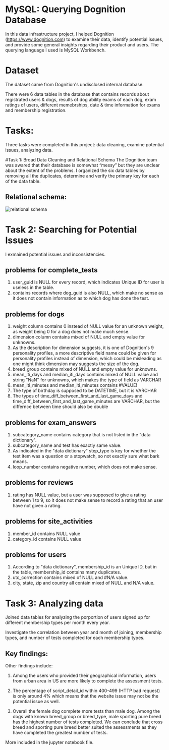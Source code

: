 # MySQL: Querying Dognition Database

In this data infrastructure project, I helped Dognition (https://www.dognition.com) to examine their data, identify potential issues, and provide some general insights regarding their product and users. The querying language I used is MySQL Workbench.

# Dataset
The dataset came from Dognition's undisclosed internal database.

There were 6 data tables in the database that contains records about registrated users & dogs, results of dog ability exams of each dog, exam ratings of users, different memebrships, date & time information for exams and membership registration.

# Tasks:
Three tasks were completed in this project: data cleaning, examine potential issues, analyzing data.

#Task 1: Broad Data Cleaning and Relational Schema
The Dognition team was awared that their database is somewhat “messy” but they are unclear about the extent of the problems. 
I organized the six data tables by removing all the duplicates, determine and verify the primary key for each of the data table.

## Relational schema:
![relational schema](https://user-images.githubusercontent.com/129545791/229343076-df5d9e09-d24a-44dc-9c70-8b2cc94b3e47.png)

# Task 2: Searching for Potential Issues
I exmained potential issues and inconsistencies.
## problems for complete_tests
1. user_guid is NULL for every record, which indicates Unique ID for user is useless in the table.
2. contains records where dog_guid is also NULL, which make no sense as it does not contain information as to which dog has done the test.
## problems for dogs
1. weight column contains 0 instead of NULL value for an unknown weight, as weight being 0 for a dog does not make much sense.
2. dimension column contains mixed of NULL and empty value for unknowns.
3. As the description for dimension suggests, it is one of Dognition's 9 personality profiles, a more descriptive field name could be given for personality profiles instead of dimension, which could be misleading as one might think dimension may suggests the size of the dog.
4. breed_group contains mixed of NULL and empty value for unknowns.
5. mean_iti_days and median_iti_days contains mixed of NULL value and string "NaN" for unknowns, which makes the type of field as VARCHAR
6. mean_iti_minutes and median_iti_minutes contains #VALUE! 
7. The type of birthday is supposed to be DATETIME, but it is VARCHAR
8. The types of time_diff_between_first_and_last_game_days and time_diff_between_first_and_last_game_minutes are VARCHAR, but the differnce between time should also be double

## problems for exam_answers
1. subcategory_name contains category that is not listed in the "data dictionary".
2. subcategory_name and test has exactly same value.
3. As indicated in the "data dictionary" step_type is key for whether the test item was a question or a stopwatch, so not exactly sure what bark means.
4. loop_number contains negative number, which does not make sense.

## problems for reviews
1. rating has NULL value, but a user was supposed to give a rating between 1 to 9, so it does not make sense to record a rating that an user have not given a rating.

## problems for site_activities
1. member_id contains NULL value
2. category_id contains NULL value

## problems for users
1. According to "data dictionary", membership_id is an Unique ID, but in the table, membership_id contains many duplicates.
2. utc_correction contains mixed of NULL and #N/A value.
3. city, state, zip and country all contain mixed of NULL and N/A value.

# Task 3: Analyzing data
Joined data tables for analyzing the porportion of users signed up for different membership types per month every year.

Investigate the correlation between year and month of joining, membership types, and number of tests completed for each membership types.

## Key findings:
Other findings include:
1. Among the users who provided their geographical information, users from urban area in US are more likely to complete the assessment tests.

2. The percentage of script_detail_id within 400-499 (HTTP bad request) is only around 4% which means that the website issue may not be the potential issue as well.

3. Overall the female dog complete more tests than male dog. Among the dogs with known breed_group or breed_type, male sporting pure breed has the highest number of tests completed. We can conclude that cross breed and sporting pure breed better suited the assessments as they have completed the greatest number of tests.

More included in the jupyter notebook file.
